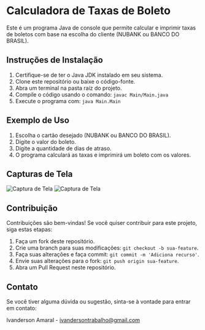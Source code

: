 # Calculadora de Taxas de Boleto

Este é um programa Java de console que permite calcular e imprimir taxas de boletos com base na escolha do cliente (NUBANK ou BANCO DO BRASIL).

## Instruções de Instalação

1. Certifique-se de ter o Java JDK instalado em seu sistema.
2. Clone este repositório ou baixe o código-fonte.
3. Abra um terminal na pasta raiz do projeto.
4. Compile o código usando o comando: `javac Main/Main.java`
5. Execute o programa com: `java Main.Main`

## Exemplo de Uso

1. Escolha o cartão desejado (NUBANK ou BANCO DO BRASIL).
2. Digite o valor do boleto.
3. Digite a quantidade de dias de atraso.
4. O programa calculará as taxas e imprimirá um boleto com os valores.

## Capturas de Tela

![Captura de Tela](https://cdn.uploaddeimagens.com.br/images/000/461/390/original/-iXFE-w.png)
![Captura de Tela](https://cdn.uploaddeimagens.com.br/images/000/461/390/original/OQ1KXf8.png)


## Contribuição

Contribuições são bem-vindas! Se você quiser contribuir para este projeto, siga estas etapas:

1. Faça um fork deste repositório.
2. Crie uma branch para suas modificações: `git checkout -b sua-feature`.
3. Faça suas alterações e faça commit: `git commit -m 'Adiciona recurso'`.
4. Envie suas alterações para o fork: `git push origin sua-feature`.
5. Abra um Pull Request neste repositório.


## Contato

Se você tiver alguma dúvida ou sugestão, sinta-se à vontade para entrar em contato:

Ivanderson Amaral - ivandersontrabalho@gmail.com

